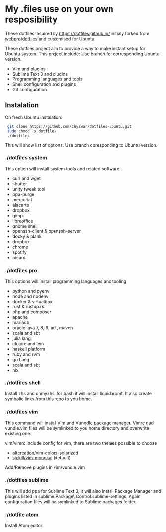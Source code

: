 # My .files use on your own resposibility

These dotfiles inspired by https://dotfiles.github.io/ initialy forked from [webpro/dotfiles](https://github.com/webpro/dotfiles) and customised for Ubuntu.

These dotfiles project aim to provide a way to make instant setup for Ubuntu system. This project include:
Use branch for corresponding Ubuntu version.

- Vim and plugins
- Sublime Text 3 and plugins
- Programming languages and tools
- Shell configuration and plugins
- Git configuration

## Instalation
On fresh Ubuntu instalation:
```sh
 git clone https://github.com/Chyzwar/dotfiles-ubuntu.git
 sudo chmod +x dotfiles
 ./dotfiles
```
This will show list of options. Use branch coresponding to Ubuntu version.


### ./dotfiles system
This option will install system tools and related software.

* curl and wget
* shutter
* unity tweak tool
* ppa-purge
* mercurial
* alacarte
* dropbox
* gimp
* libreoffice
* gnome shell
* openssh-client & openssh-server
* docky & plank
* dropbox
* chrome
* spotify
* picard

### ./dotfiles pro
This options will install programming languages and tooling

* python and pyenv
* node and nodenv
* docker & virtualbox
* rust & rustup.rs
* php and composer
* apache
* mariadb
* oracle java 7, 8, 9, ant, maven
* scala and sbt
* julia lang
* clojure and lein
* haskell platform
* ruby and rvm
* go Lang
* scala and sbt
* nix

### ./dotfiles shell
Install zhs and ohmyzhs, for bash it will install liquidpromt. It also create symbolic links from this repo to you home.

### ./dotfiles vim
This command will install Vim and Vunndle package manager. Vimrc nad vundle.vim files will be symlinked to you home directory and overwrite existing one.

vim/vimrc include config for vim, there are two themes possible to choose
- [altercation/vim-colors-solarized](https://github.com/altercation/vim-colors-solarized)
- [sickill/vim-monokai](https://github.com/sickill/vim-monokai) (default)

Add/Remove plugins in vim/vundle.vim


### ./dotfiles sublime
This will add ppa for Sublime Text 3, it will also install Package Manager and plugins listed in sublime/Package\ Control.sublime-settings.
Again configuration files will be symlinked to Sublime packages folder.


### ./dotfile atom
Install Atom editor
